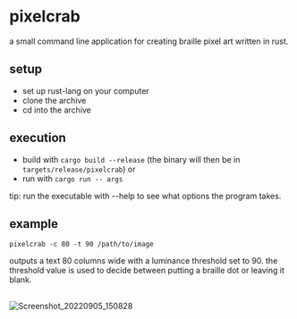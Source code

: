 # pixelcrab
a small command line application for creating braille pixel art written in rust.


## setup
- set up rust-lang on your computer
- clone the archive
- cd into the archive

## execution
- build with `cargo build --release` (the binary will then be in `targets/release/pixelcrab`)
or
- run with `cargo run -- args`

tip: run the executable with --help to see what options the program takes.

## example 
`pixelcrab -c 80 -t 90 /path/to/image`

outputs a text 80 columns wide with a luminance threshold set to 90.
the threshold value is used to decide between putting a braille dot or leaving it blank. 

##
![Screenshot_20220905_150828](https://user-images.githubusercontent.com/37932185/188457087-c0968275-33fd-4ca6-8939-456817bf8a9a.png)
